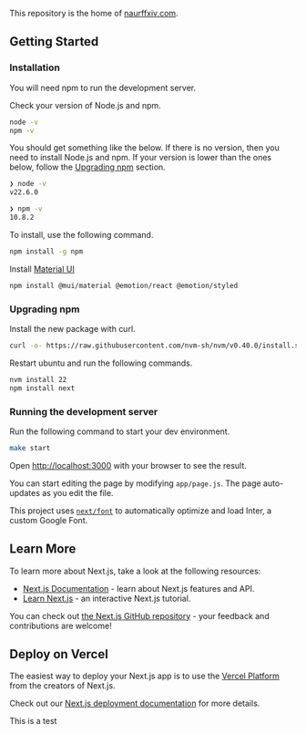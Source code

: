 This repository is the home of [naurffxiv.com](https://naurffxiv.com/).

## Getting Started

### Installation
You will need npm to run the development server.

Check your version of Node.js and npm.
```bash
node -v
npm -v
```

You should get something like the below. If there is no version, then you need to install Node.js and npm. If your version is lower than the ones below, follow the [Upgrading npm](#upgrade-npm) section.
```bash
❯ node -v
v22.6.0

❯ npm -v
10.8.2
```

To install, use the following command.
```bash
npm install -g npm
```

Install [Material UI](https://mui.com/)
```bash
npm install @mui/material @emotion/react @emotion/styled
```

### <a name="upgrade-npm"></a>Upgrading npm

Install the new package with curl.
```bash
curl -o- https://raw.githubusercontent.com/nvm-sh/nvm/v0.40.0/install.sh | bash
```

Restart ubuntu and run the following commands.
```bash
nvm install 22
npm install next
```

### Running the development server
Run the following command to start your dev environment.

```bash
make start
```

Open [http://localhost:3000](http://localhost:3000) with your browser to see the result.

You can start editing the page by modifying `app/page.js`. The page auto-updates as you edit the file.

This project uses [`next/font`](https://nextjs.org/docs/basic-features/font-optimization) to automatically optimize and load Inter, a custom Google Font.

## Learn More

To learn more about Next.js, take a look at the following resources:

- [Next.js Documentation](https://nextjs.org/docs) - learn about Next.js features and API.
- [Learn Next.js](https://nextjs.org/learn) - an interactive Next.js tutorial.

You can check out [the Next.js GitHub repository](https://github.com/vercel/next.js/) - your feedback and contributions are welcome!

## Deploy on Vercel

The easiest way to deploy your Next.js app is to use the [Vercel Platform](https://vercel.com/new?utm_medium=default-template&filter=next.js&utm_source=create-next-app&utm_campaign=create-next-app-readme) from the creators of Next.js.

Check out our [Next.js deployment documentation](https://nextjs.org/docs/deployment) for more details.

This is a test
